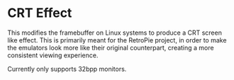 # CRT Effect
This modifies the framebuffer on Linux systems to produce a CRT screen like effect. This is primarily meant for the RetroPie project, in order to make the emulators look more like their original counterpart, creating a more consistent viewing experience.

Currently only supports 32bpp monitors.
